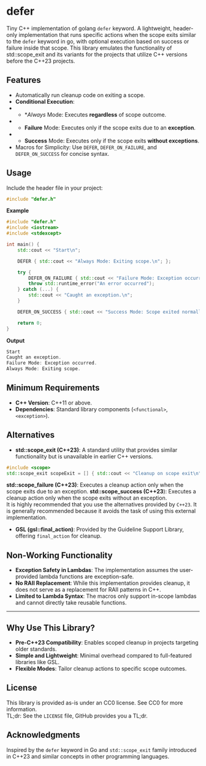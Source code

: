 # defer
Tiny C++ implementation of golang `defer` keyword.
A lightweight, header-only implementation that runs specific actions when the scope exits similar to the `defer` keyword in go, with optional execution based on success or failure inside that scope. This library emulates the functionality of std::scope_exit and its variants for the projects that utilize C++ versions before the C++23 projects. 

## Features
* Automatically run cleanup code on exiting a scope.
* **Conditional Execution**:
* * **Always* Mode: Executes **regardless** of scope outcome.
* * **Failure** Mode: Executes only if the scope exits due to an **exception**.
* * **Success** Mode: Executes only if the scope exits **without exceptions**.
* Macros for Simplicity: Use `DEFER`, `DEFER_ON_FAILURE`, and `DEFER_ON_SUCCESS` for concise syntax.

## Usage
Include the header file in your project:
```cpp
#include "defer.h"
```
**Example**
```cpp
#include "defer.h"
#include <iostream>
#include <stdexcept>

int main() {
    std::cout << "Start\n";

    DEFER { std::cout << "Always Mode: Exiting scope.\n"; };

    try {
        DEFER_ON_FAILURE { std::cout << "Failure Mode: Exception occurred.\n"; };
        throw std::runtime_error("An error occurred");
    } catch (...) {
        std::cout << "Caught an exception.\n";
    }

    DEFER_ON_SUCCESS { std::cout << "Success Mode: Scope exited normally.\n"; };

    return 0;
}
```
**Output**
```cpp
Start
Caught an exception.
Failure Mode: Exception occurred.
Always Mode: Exiting scope.
```

## Minimum Requirements
* **C++ Version**: C++11 or above.
* **Dependencies**: Standard library components (`<functional>`, `<exception>`).

## Alternatives
* **std::scope_exit (C++23)**: A standard utility that provides similar functionality but is unavailable in earlier C++ versions.
```cpp
#include <scope>
std::scope_exit scopeExit = [] { std::cout << "Cleanup on scope exit\n"; };
```
**std::scope_failure (C++23)**: Executes a cleanup action only when the scope exits due to an exception.
**std::scope_success (C++23**): Executes a cleanup action only when the scope exits without an exception. <br>
It is highly recommended that you use the alternatives provided by `C++23`. It is generally recommended because it avoids the task of using this external implementation.
* **GSL (gsl::final_action)**: Provided by the Guideline Support Library, offering `final_action` for cleanup.

## Non-Working Functionality
* **Exception Safety in Lambdas**: The implementation assumes the user-provided lambda functions are exception-safe.
* **No RAII Replacement**: While this implementation provides cleanup, it does not serve as a replacement for RAII patterns in C++.
* **Limited to Lambda Syntax**: The macros only support in-scope lambdas and cannot directly take reusable functions.
---
## Why Use This Library?
* **Pre-C++23 Compatibility**: Enables scoped cleanup in projects targeting older standards.
* **Simple and Lightweight**: Minimal overhead compared to full-featured libraries like GSL.
* **Flexible Modes**: Tailor cleanup actions to specific scope outcomes.

## License
This library is provided as-is under an CC0 license. See CC0 for more information. <br>
TL;dr: See the `LICENSE` file, GitHub provides you a TL;dr. <br>

## Acknowledgments
Inspired by the `defer` keyword in Go and `std::scope_exit` family introduced in C++23 and similar concepts in other programming languages.
